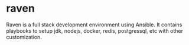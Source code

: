 # raven
Raven is a full stack development environment using Ansible. It contains playbooks to setup jdk, nodejs, docker, redis, postgressql, etc with other customization. 

